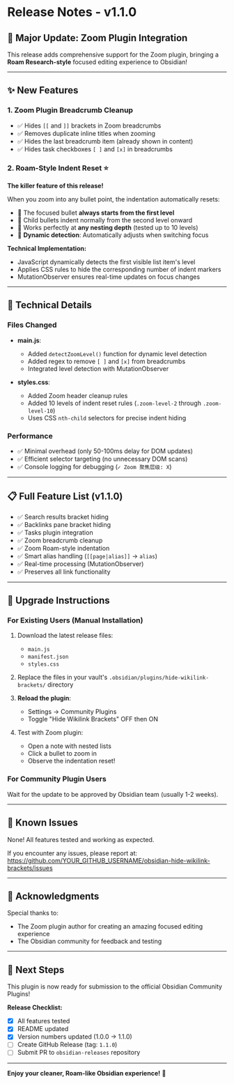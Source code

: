 # Release Notes - v1.1.0

## 🎉 Major Update: Zoom Plugin Integration

This release adds comprehensive support for the Zoom plugin, bringing a **Roam Research-style** focused editing experience to Obsidian!

---

## ✨ New Features

### 1. **Zoom Plugin Breadcrumb Cleanup**
- ✅ Hides `[[` and `]]` brackets in Zoom breadcrumbs
- ✅ Removes duplicate inline titles when zooming
- ✅ Hides the last breadcrumb item (already shown in content)
- ✅ Hides task checkboxes `[ ]` and `[x]` in breadcrumbs

### 2. **Roam-Style Indent Reset** ⭐
**The killer feature of this release!**

When you zoom into any bullet point, the indentation automatically resets:
- 📍 The focused bullet **always starts from the first level**
- 📍 Child bullets indent normally from the second level onward
- 📍 Works perfectly at **any nesting depth** (tested up to 10 levels)
- 📍 **Dynamic detection**: Automatically adjusts when switching focus

**Technical Implementation:**
- JavaScript dynamically detects the first visible list item's level
- Applies CSS rules to hide the corresponding number of indent markers
- MutationObserver ensures real-time updates on focus changes

---

## 🔧 Technical Details

### Files Changed
- **main.js**:
  - Added `detectZoomLevel()` function for dynamic level detection
  - Added regex to remove `[ ]` and `[x]` from breadcrumbs
  - Integrated level detection with MutationObserver

- **styles.css**:
  - Added Zoom header cleanup rules
  - Added 10 levels of indent reset rules (`.zoom-level-2` through `.zoom-level-10`)
  - Uses CSS `nth-child` selectors for precise indent hiding

### Performance
- ✅ Minimal overhead (only 50-100ms delay for DOM updates)
- ✅ Efficient selector targeting (no unnecessary DOM scans)
- ✅ Console logging for debugging (`✓ Zoom 聚焦层级: X`)

---

## 📋 Full Feature List (v1.1.0)

- ✅ Search results bracket hiding
- ✅ Backlinks pane bracket hiding
- ✅ Tasks plugin integration
- ✅ Zoom breadcrumb cleanup
- ✅ Zoom Roam-style indentation
- ✅ Smart alias handling (`[[page|alias]]` → `alias`)
- ✅ Real-time processing (MutationObserver)
- ✅ Preserves all link functionality

---

## 🚀 Upgrade Instructions

### For Existing Users (Manual Installation)

1. Download the latest release files:
   - `main.js`
   - `manifest.json`
   - `styles.css`

2. Replace the files in your vault's `.obsidian/plugins/hide-wikilink-brackets/` directory

3. **Reload the plugin**:
   - Settings → Community Plugins
   - Toggle "Hide Wikilink Brackets" OFF then ON

4. Test with Zoom plugin:
   - Open a note with nested lists
   - Click a bullet to zoom in
   - Observe the indentation reset!

### For Community Plugin Users

Wait for the update to be approved by Obsidian team (usually 1-2 weeks).

---

## 🐛 Known Issues

None! All features tested and working as expected.

If you encounter any issues, please report at:
https://github.com/YOUR_GITHUB_USERNAME/obsidian-hide-wikilink-brackets/issues

---

## 🙏 Acknowledgments

Special thanks to:
- The Zoom plugin author for creating an amazing focused editing experience
- The Obsidian community for feedback and testing

---

## 📝 Next Steps

This plugin is now ready for submission to the official Obsidian Community Plugins!

**Release Checklist:**
- [x] All features tested
- [x] README updated
- [x] Version numbers updated (1.0.0 → 1.1.0)
- [ ] Create GitHub Release (tag: `1.1.0`)
- [ ] Submit PR to `obsidian-releases` repository

---

**Enjoy your cleaner, Roam-like Obsidian experience!** 🎊
